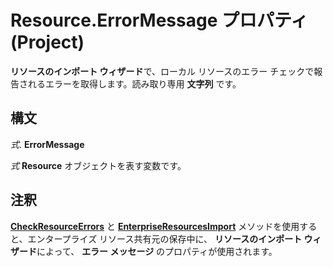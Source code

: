 
# Resource.ErrorMessage プロパティ (Project)

 **リソースのインポート ウィザード**で、ローカル リソースのエラー チェックで報告されるエラーを取得します。読み取り専用 **文字列** です。


## 構文

 _式_. **ErrorMessage**

 _式_ **Resource** オブジェクトを表す変数です。


## 注釈

 **[CheckResourceErrors](780cf9c8-078b-3707-f0e4-a468432c1ced.md)** と **[EnterpriseResourcesImport](58b92ff5-da61-07cc-daca-b56e4270a8a4.md)** メソッドを使用すると、エンタープライズ リソース共有元の保存中に、 **リソースのインポート ウィザード**によって、 **エラー メッセージ** のプロパティが使用されます。

